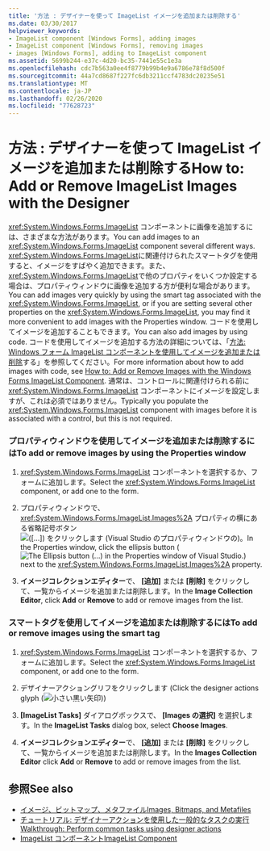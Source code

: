 ```yaml
---
title: '方法 : デザイナーを使って ImageList イメージを追加または削除する'
ms.date: 03/30/2017
helpviewer_keywords:
- ImageList component [Windows Forms], adding images
- ImageList component [Windows Forms], removing images
- images [Windows Forms], adding to ImageList component
ms.assetid: 5699b244-e37c-4d20-bc35-7441e55c1e3a
ms.openlocfilehash: cdc7b563a0ee4f8779b99b4e9a6786e78f8d500f
ms.sourcegitcommit: 44a7cd8687f227fc6db3211ccf4783dc20235e51
ms.translationtype: MT
ms.contentlocale: ja-JP
ms.lasthandoff: 02/26/2020
ms.locfileid: "77628723"
---
```

# <a name="how-to-add-or-remove-imagelist-images-with-the-designer"></a><span data-ttu-id="f43b9-102">方法 : デザイナーを使って ImageList イメージを追加または削除する</span><span class="sxs-lookup"><span data-stu-id="f43b9-102">How to: Add or Remove ImageList Images with the Designer</span></span>

<span data-ttu-id="f43b9-103"><xref:System.Windows.Forms.ImageList> コンポーネントに画像を追加するには、さまざまな方法があります。</span><span class="sxs-lookup"><span data-stu-id="f43b9-103">You can add images to an <xref:System.Windows.Forms.ImageList> component several different ways.</span></span> <span data-ttu-id="f43b9-104"><xref:System.Windows.Forms.ImageList>に関連付けられたスマートタグを使用すると、イメージをすばやく追加できます。また、<xref:System.Windows.Forms.ImageList>で他のプロパティをいくつか設定する場合は、プロパティウィンドウに画像を追加する方が便利な場合があります。</span><span class="sxs-lookup"><span data-stu-id="f43b9-104">You can add images very quickly by using the smart tag associated with the <xref:System.Windows.Forms.ImageList>, or if you are setting several other properties on the <xref:System.Windows.Forms.ImageList>, you may find it more convenient to add images with the Properties window.</span></span> <span data-ttu-id="f43b9-105">コードを使用してイメージを追加することもできます。</span><span class="sxs-lookup"><span data-stu-id="f43b9-105">You can also add images by using code.</span></span> <span data-ttu-id="f43b9-106">コードを使用してイメージを追加する方法の詳細については、「[方法: Windows フォーム ImageList コンポーネントを使用してイメージを追加または削除](how-to-add-or-remove-images-with-the-windows-forms-imagelist-component.md)する」を参照してください。</span><span class="sxs-lookup"><span data-stu-id="f43b9-106">For more information about how to add images with code, see [How to: Add or Remove Images with the Windows Forms ImageList Component](how-to-add-or-remove-images-with-the-windows-forms-imagelist-component.md).</span></span> <span data-ttu-id="f43b9-107">通常は、コントロールに関連付けられる前に <xref:System.Windows.Forms.ImageList> コンポーネントにイメージを設定しますが、これは必須ではありません。</span><span class="sxs-lookup"><span data-stu-id="f43b9-107">Typically you populate the <xref:System.Windows.Forms.ImageList> component with images before it is associated with a control, but this is not required.</span></span>

### <a name="to-add-or-remove-images-by-using-the-properties-window"></a><span data-ttu-id="f43b9-108">プロパティウィンドウを使用してイメージを追加または削除するには</span><span class="sxs-lookup"><span data-stu-id="f43b9-108">To add or remove images by using the Properties window</span></span>

1. <span data-ttu-id="f43b9-109"><xref:System.Windows.Forms.ImageList> コンポーネントを選択するか、フォームに追加します。</span><span class="sxs-lookup"><span data-stu-id="f43b9-109">Select the <xref:System.Windows.Forms.ImageList> component, or add one to the form.</span></span>

2. <span data-ttu-id="f43b9-110">プロパティウィンドウで、<xref:System.Windows.Forms.ImageList.Images%2A> プロパティの横にある省略記号ボタン![([...]) をクリックします (Visual Studio のプロパティウィンドウの](./media/visual-studio-ellipsis-button.png))。</span><span class="sxs-lookup"><span data-stu-id="f43b9-110">In the Properties window, click the ellipsis button (![The Ellipsis button (...) in the Properties window of Visual Studio.](./media/visual-studio-ellipsis-button.png)) next to the <xref:System.Windows.Forms.ImageList.Images%2A> property.</span></span>

3. <span data-ttu-id="f43b9-111">**イメージコレクションエディター**で、 **[追加]** または **[削除]** をクリックして、一覧からイメージを追加または削除します。</span><span class="sxs-lookup"><span data-stu-id="f43b9-111">In the **Image Collection Editor**, click **Add** or **Remove** to add or remove images from the list.</span></span>

### <a name="to-add-or-remove-images-using-the-smart-tag"></a><span data-ttu-id="f43b9-112">スマートタグを使用してイメージを追加または削除するには</span><span class="sxs-lookup"><span data-stu-id="f43b9-112">To add or remove images using the smart tag</span></span>

1. <span data-ttu-id="f43b9-113"><xref:System.Windows.Forms.ImageList> コンポーネントを選択するか、フォームに追加します。</span><span class="sxs-lookup"><span data-stu-id="f43b9-113">Select the <xref:System.Windows.Forms.ImageList> component, or add one to the form.</span></span>

2. <span data-ttu-id="f43b9-114">デザイナーアクショングリフをクリックします (</span><span class="sxs-lookup"><span data-stu-id="f43b9-114">Click the designer actions glyph (</span></span>![小さい黒い矢印](./media/designer-actions-glyph.gif)<span data-ttu-id="f43b9-116">)</span><span class="sxs-lookup"><span data-stu-id="f43b9-116">)</span></span>

3. <span data-ttu-id="f43b9-117">**[ImageList Tasks]** ダイアログボックスで、 **[Images の選択]** を選択します。</span><span class="sxs-lookup"><span data-stu-id="f43b9-117">In the **ImageList Tasks** dialog box, select **Choose Images**.</span></span>

4. <span data-ttu-id="f43b9-118">**イメージコレクションエディター**で、 **[追加]** または **[削除]** をクリックして、一覧からイメージを追加または削除します。</span><span class="sxs-lookup"><span data-stu-id="f43b9-118">In the **Images Collection Editor** click **Add** or **Remove** to add or remove images from the list.</span></span>

## <a name="see-also"></a><span data-ttu-id="f43b9-119">参照</span><span class="sxs-lookup"><span data-stu-id="f43b9-119">See also</span></span>

- [<span data-ttu-id="f43b9-120">イメージ、ビットマップ、メタファイル</span><span class="sxs-lookup"><span data-stu-id="f43b9-120">Images, Bitmaps, and Metafiles</span></span>](../advanced/images-bitmaps-and-metafiles.md)
- [<span data-ttu-id="f43b9-121">チュートリアル: デザイナーアクションを使用した一般的なタスクの実行</span><span class="sxs-lookup"><span data-stu-id="f43b9-121">Walkthrough: Perform common tasks using designer actions</span></span>](perform-common-tasks-design-actions.md)
- [<span data-ttu-id="f43b9-122">ImageList コンポーネント</span><span class="sxs-lookup"><span data-stu-id="f43b9-122">ImageList Component</span></span>](imagelist-component-windows-forms.md)
